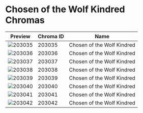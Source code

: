 # Chosen of the Wolf Kindred Chromas



| Preview | Chroma ID | Name |
|---------|-----------|------|
| ![203035](https://raw.communitydragon.org/latest/plugins/rcp-be-lol-game-data/global/default/v1/champion-chroma-images/203/203035.png) | 203035 | Chosen of the Wolf Kindred |
| ![203036](https://raw.communitydragon.org/latest/plugins/rcp-be-lol-game-data/global/default/v1/champion-chroma-images/203/203036.png) | 203036 | Chosen of the Wolf Kindred |
| ![203037](https://raw.communitydragon.org/latest/plugins/rcp-be-lol-game-data/global/default/v1/champion-chroma-images/203/203037.png) | 203037 | Chosen of the Wolf Kindred |
| ![203038](https://raw.communitydragon.org/latest/plugins/rcp-be-lol-game-data/global/default/v1/champion-chroma-images/203/203038.png) | 203038 | Chosen of the Wolf Kindred |
| ![203039](https://raw.communitydragon.org/latest/plugins/rcp-be-lol-game-data/global/default/v1/champion-chroma-images/203/203039.png) | 203039 | Chosen of the Wolf Kindred |
| ![203040](https://raw.communitydragon.org/latest/plugins/rcp-be-lol-game-data/global/default/v1/champion-chroma-images/203/203040.png) | 203040 | Chosen of the Wolf Kindred |
| ![203041](https://raw.communitydragon.org/latest/plugins/rcp-be-lol-game-data/global/default/v1/champion-chroma-images/203/203041.png) | 203041 | Chosen of the Wolf Kindred |
| ![203042](https://raw.communitydragon.org/latest/plugins/rcp-be-lol-game-data/global/default/v1/champion-chroma-images/203/203042.png) | 203042 | Chosen of the Wolf Kindred |